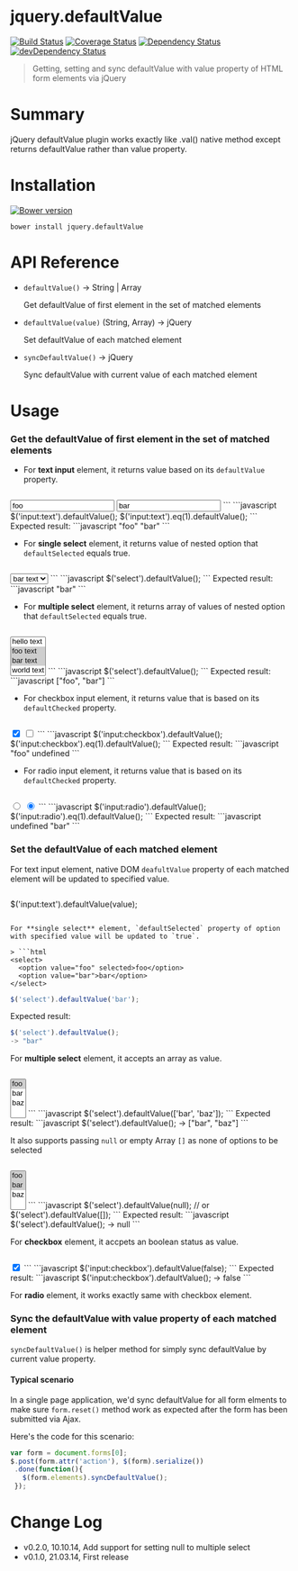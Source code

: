 jquery.defaultValue
===================
[![Build Status](https://travis-ci.org/cloudchen/jquery.defaultValue.png?branch=master)](https://travis-ci.org/cloudchen/jquery.defaultValue)
[![Coverage Status](https://coveralls.io/repos/cloudchen/jquery.defaultValue/badge.png)](https://coveralls.io/r/cloudchen/jquery.defaultValue)
[![Dependency Status](https://david-dm.org/cloudchen/jquery.defaultValue.png)](https://david-dm.org/cloudchen/jquery.defaultValue)
[![devDependency Status](https://david-dm.org/cloudchen/jquery.defaultValue/dev-status.png)](https://david-dm.org/cloudchen/jquery.defaultValue#info=devDependencies)

> Getting, setting and sync defaultValue with value property of HTML form elements via jQuery

Summary
===================
jQuery defaultValue plugin works exactly like .val() native method except returns defaultValue rather than value property.

Installation
===================
[![Bower version](https://badge.fury.io/bo/jquery.defaultValue.png)](http://badge.fury.io/bo/jquery.defaultValue)

`bower install jquery.defaultValue`

API Reference
===================
* `defaultValue()` -> String | Array

    Get defaultValue of first element in the set of matched elements

* `defaultValue(value)` (String, Array) -> jQuery

    Set defaultValue of each matched element

* `syncDefaultValue()` -> jQuery

    Sync defaultValue with current value of each matched element


Usage
===================

### Get the defaultValue of **first element** in the set of matched elements

- For **text input** element, it returns value based on its `defaultValue` property.

> ```html
<input type="text" value="foo">
<input type="text" value="bar">
```
```javascript
$('input:text').defaultValue();
$('input:text').eq(1).defaultValue();
```
Expected result:
```javascript
"foo"
"bar"
```

- For **single select** element, it returns value of nested option that `defaultSelected` equals true.

> ```html
<select>
  <option value="foo">foo text</option>
  <option value="bar" selected>bar text</option>
</select>
```
```javascript
$('select').defaultValue();
```
Expected result:
```javascript
"bar"
```

- For **multiple select** element, it returns array of values of nested option that `defaultSelected` equals true.

> ```html
<select multiple>
  <option value="hello">hello text</option>
  <option value="foo" selected>foo text</option>
  <option value="bar" selected>bar text</option>
  <option value="world">world text</option>
</select>
```
```javascript
$('select').defaultValue();
```
Expected result:
```javascript
["foo", "bar"]
```

-  For checkbox input element, it returns value that is based on its `defaultChecked` property.

> ```html
<input type="checkbox" value="foo" checked>
<input type="checkbox" value="bar">
```
```javascript
$('input:checkbox').defaultValue();
$('input:checkbox').eq(1).defaultValue();
```
Expected result:
```javascript
"foo"
undefined
```

-  For radio input element, it returns value that is based on its `defaultChecked` property.

> ```html
<input type="radio" value="foo">
<input type="radio" value="bar" checked>
```
```javascript
$('input:radio').defaultValue();
$('input:radio').eq(1).defaultValue();
```
Expected result:
```javascript
undefined
"bar"
```

### Set the defaultValue of each matched element

For text input element, native DOM `deafultValue` property of each matched element will be updated to specified value.

> ```javascript
$('input:text').defaultValue(value);
```

For **single select** element, `defaultSelected` property of option with specified value will be updated to `true`.

> ```html
<select>
  <option value="foo" selected>foo</option>
  <option value="bar">bar</option>
</select>
```
```javascript
$('select').defaultValue('bar');
```
Expected result:
```javascript
$('select').defaultValue();
-> "bar"
```

For **multiple select** element, it accepts an array as value.

> ```html
<select multiple>
  <option value="foo" selected>foo</option>
  <option value="bar">bar</option>
  <option value="baz">baz</option>
</select>
```
```javascript
$('select').defaultValue(['bar', 'baz']);
```
Expected result:
```javascript
$('select').defaultValue();
-> ["bar", "baz"]
```

It also supports passing `null` or empty Array `[]` as none of options to be selected
> ```html
<select multiple>
  <option value="foo" selected>foo</option>
  <option value="bar" selected>bar</option>
  <option value="baz">baz</option>
</select>
```
```javascript
$('select').defaultValue(null);
// or
$('select').defaultValue([]);
```
Expected result:
```javascript
$('select').defaultValue();
-> null
```

For **checkbox** element, it accpets an boolean status as value.

> ```html
<input type="checkbox" checked>
```
```javascript
$('input:checkbox').defaultValue(false);
```
Expected result:
```javascript
$('input:checkbox').defaultValue();
-> false
```

For **radio** element, it works exactly same with checkbox element.

### Sync the defaultValue with value property of each matched element

`syncDefaultValue()` is helper method for simply sync defaultValue by current value property.

#### Typical scenario
In a single page application, we'd sync defaultValue for all form elments to make sure `form.reset()` method work as expected after the form has been submitted via Ajax.

Here's the code for this scenario:
```javascript
var form = document.forms[0];
$.post(form.attr('action'), $(form).serialize())
 .done(function(){
   $(form.elements).syncDefaultValue();
 });
```

Change Log
===================
* v0.2.0, 10.10.14, Add support for setting null to multiple select
* v0.1.0, 21.03.14, First release

